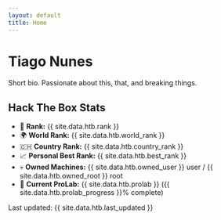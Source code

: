 ```yaml
---
layout: default
title: Home
---
```


# Tiago Nunes
Short bio. Passionate about this, that, and breaking things.

<div class="card">
  <h2>Hack The Box Stats</h2>
  <ul>
    <li>🏅 <strong>Rank:</strong> {{ site.data.htb.rank }}</li>
    <li>🌍 <strong>World Rank:</strong> {{ site.data.htb.world_rank }}</li>
    <li>🇨🇭 <strong>Country Rank:</strong> {{ site.data.htb.country_rank }}</li>
    <li>📈 <strong>Personal Best Rank:</strong> {{ site.data.htb.best_rank }}</li>
    <li>💀 <strong>Owned Machines:</strong> {{ site.data.htb.owned_user }} user / {{ site.data.htb.owned_root }} root</li>
    <li>🔬 <strong>Current ProLab:</strong> {{ site.data.htb.prolab }} ({{ site.data.htb.prolab_progress }}% complete)</li>
  </ul>
  <div class="last-updated">Last updated: {{ site.data.htb.last_updated }}</div>
</div>

